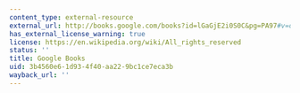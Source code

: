 ```yaml
---
content_type: external-resource
external_url: http://books.google.com/books?id=lGaGjE2i0S0C&pg=PA97#v=onepage
has_external_license_warning: true
license: https://en.wikipedia.org/wiki/All_rights_reserved
status: ''
title: Google Books
uid: 3b4560e6-1d93-4f40-aa22-9bc1ce7eca3b
wayback_url: ''
---
```

